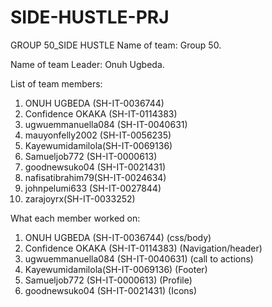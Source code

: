 # SIDE-HUSTLE-PRJ
GROUP 50_SIDE HUSTLE
Name of team: Group 50.

Name of team Leader: Onuh Ugbeda.

List of team members:
1. ONUH UGBEDA (SH-IT-0036744) 
2. Confidence OKAKA (SH-IT-0114383) 
3. ugwuemmanuella084 (SH-IT-0040631) 
4. mauyonfelly2002 (SH-IT-0056235) 
5. Kayewumidamilola(SH-IT-0069136) 
6. Samueljob772 (SH-IT-0000613)
7. goodnewsuko04 (SH-IT-0021431) 
8. nafisatibrahim79(SH-IT-0024634) 
9. johnpelumi633 (SH-IT-0027844) 
10. zarajoyrx(SH-IT-0033252) 

What each member worked on:
1. ONUH UGBEDA (SH-IT-0036744) (css/body)
2. Confidence OKAKA (SH-IT-0114383) (Navigation/header)
3. ugwuemmanuella084 (SH-IT-0040631) (call to actions)
4. Kayewumidamilola(SH-IT-0069136) (Footer)
5. Samueljob772 (SH-IT-0000613) (Profile)
6. goodnewsuko04 (SH-IT-0021431) (Icons)


